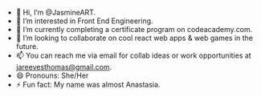- 👋 Hi, I’m @JasmineART.
- 👀 I’m interested in Front End Engineering.
- 🌱 I’m currently completing a certificate program on codeacademy.com.
- 💞️ I’m looking to collaborate on cool react web apps & web games in the future.
- 📫 You can reach me via email for collab ideas or work opportunities at jareevesthomas@gmail.com.
- 😄 Pronouns: She/Her 
- ⚡ Fun fact: My name was almost Anastasia. 

<!---
JasmineART/JasmineART is a ✨ special ✨ repository because its `README.md` (this file) appears on your GitHub profile.
You can click the Preview link to take a look at your changes.
--->
